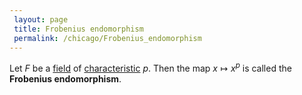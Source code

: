 ```yaml
---
 layout: page
 title: Frobenius endomorphism
 permalink: /chicago/Frobenius_endomorphism
---
```

Let $F$ be a [field](https://defsmath.github.io/DefsMath/field) of [characteristic](https://defsmath.github.io/DefsMath/characteristic_of_a_field) $p$. Then the map $x\mapsto x^p$ is called the **Frobenius endomorphism**.